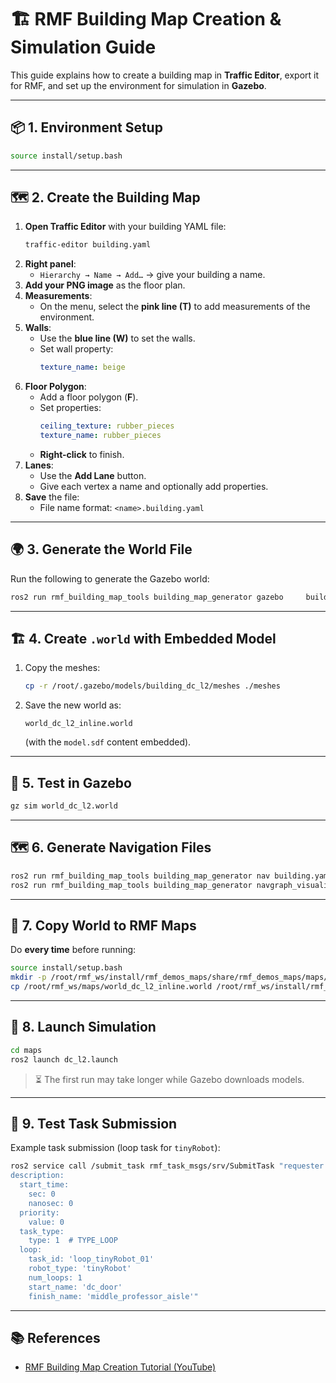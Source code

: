 # 🏗️ RMF Building Map Creation & Simulation Guide

This guide explains how to create a building map in **Traffic Editor**, export it for RMF, and set up the environment for simulation in **Gazebo**.

---

## 📦 1. Environment Setup

```bash
source install/setup.bash
```

---

## 🗺️ 2. Create the Building Map

1. **Open Traffic Editor** with your building YAML file:
   ```bash
   traffic-editor building.yaml
   ```
2. **Right panel**:  
   - `Hierarchy → Name → Add…` → give your building a name.
3. **Add your PNG image** as the floor plan.
4. **Measurements**:  
   - On the menu, select the **pink line (T)** to add measurements of the environment.
5. **Walls**:  
   - Use the **blue line (W)** to set the walls.  
   - Set wall property:
     ```yaml
     texture_name: beige
     ```
6. **Floor Polygon**:  
   - Add a floor polygon (**F**).  
   - Set properties:
     ```yaml
     ceiling_texture: rubber_pieces
     texture_name: rubber_pieces
     ```
   - **Right-click** to finish.
7. **Lanes**:  
   - Use the **Add Lane** button.  
   - Give each vertex a name and optionally add properties.
8. **Save** the file:  
   - File name format: `<name>.building.yaml`

---

## 🌍 3. Generate the World File

Run the following to generate the Gazebo world:

```bash
ros2 run rmf_building_map_tools building_map_generator gazebo     building.yaml     world_dc_l2.world     ~/.gazebo/models
```

---

## 🏗️ 4. Create `.world` with Embedded Model

1. Copy the meshes:
   ```bash
   cp -r /root/.gazebo/models/building_dc_l2/meshes ./meshes
   ```
2. Save the new world as:
   ```
   world_dc_l2_inline.world
   ```
   (with the `model.sdf` content embedded).

---

## 🧪 5. Test in Gazebo

```bash
gz sim world_dc_l2.world
```

---

## 🗺️ 6. Generate Navigation Files

```bash
ros2 run rmf_building_map_tools building_map_generator nav building.yaml maps/
ros2 run rmf_building_map_tools building_map_generator navgraph_visualization building.yaml maps/
```

---

## 📂 7. Copy World to RMF Maps

Do **every time** before running:

```bash
source install/setup.bash
mkdir -p /root/rmf_ws/install/rmf_demos_maps/share/rmf_demos_maps/maps/dc_l2/
cp /root/rmf_ws/maps/world_dc_l2_inline.world /root/rmf_ws/install/rmf_demos_maps/share/rmf_demos_maps/maps/dc_l2/dc_l2.world
```

---

## 🚀 8. Launch Simulation

```bash
cd maps
ros2 launch dc_l2.launch
```
> ⏳ The first run may take longer while Gazebo downloads models.

---

## 📝 9. Test Task Submission

Example task submission (loop task for `tinyRobot`):

```bash
ros2 service call /submit_task rmf_task_msgs/srv/SubmitTask "requester: 'rmf_demos_tasks'
description:
  start_time:
    sec: 0
    nanosec: 0
  priority:
    value: 0
  task_type:
    type: 1  # TYPE_LOOP
  loop:
    task_id: 'loop_tinyRobot_01'
    robot_type: 'tinyRobot'
    num_loops: 1
    start_name: 'dc_door'
    finish_name: 'middle_professor_aisle'"
```

---

## 📚 References

- [RMF Building Map Creation Tutorial (YouTube)](https://www.youtube.com/watch?v=POLjIOs2MaM&t=968s)
